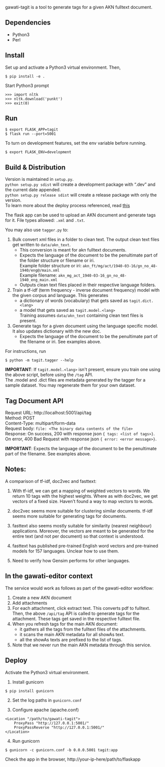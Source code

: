 gawati-tagit is a tool to generate tags for a given AKN fulltext document.

## Dependencies
- Python3
- Perl

## Install
Set up and activate a Python3 virtual environment. Then,
```
$ pip install -e .
``` 

Start Python3 prompt
```
>>> import nltk
>>> nltk.download('punkt')
>>> exit(0)
```

## Run
```
$ export FLASK_APP=tagit
$ flask run --port=5001
```

To turn on development features, set the env variable before running.
```
$ export FLASK_ENV=development
```

## Build & Distribution
Version is maintained in `setup.py`.  
`python setup.py sdist` will create a development package with “.dev” and the current date appended.  
`python setup.py release sdist` will create a release package with only the version.  
To learn more about the deploy process referenced, read [this](http://flask.pocoo.org/docs/1.0/patterns/distribute/)

The flask app can be used to upload an AKN document and generate tags for it. 
File types allowed: `.xml` and `.txt`.

You may also use `tagger.py` to:

1. Bulk convert xml files in a folder to clean text. The output clean text files get written to `data/akn_text`.
    - This conversion is meant for akn fulltext documents. 
    - Expects the language of the document to be the penultimate 
    part of the folder structure or filename or iri.  
        Example folder structure or iri: `akn_ft/mg/act/1940-03-16/gn_no_48-1940/eng@/main.xml`  
        Example filename: `akn_mg_act_1940-03-16_gn_no_48-1940_eng_main.xml` 
    - Outputs clean text files placed in their respective language folders.
2. Train a tf-idf (term frequency - inverse document frequency) model with the given corpus and language. This generates 
    - a dictionary of words (vocabulary) that gets saved as `tagit.dict.<lang>`
    - a model that gets saved as `tagit.model.<lang>`  
Training assumes `data/akn_text` containing clean text files is present. 
3. Generate tags for a given document using the language specific model. It also updates dictionary with the new doc.
    - Expects the language of the document to be the penultimate part of the filename or iri. See examples above.

For instructions, run 
```
$ python -m tagit.tagger --help
```

**IMPORTANT**: If `tagit.model.<lang>` isn't present, ensure you train one using the above script, before using the `/tag` API.  
The .model and .dict files are metadata generated by the tagger for a sample dataset. You may regenerate them for your own dataset.  

## Tag Document API

Request URL: http://localhost:5001/api/tag  
Method: POST  
Content-Type: multipart/form-data  
Request body: `file: <The binary data contents of the file>`  
Response: On success, 200 with response json `{ tags: <list of tags>}`.  
          On error, 400 Bad Request with response json `{ error: <error message>}`.  

**IMPORTANT**: Expects the language of the document to be the penultimate part of the filename. See examples above.

## Notes:
A comparison of tf-idf, doc2vec and fasttext:

1. With tf-idf, we can get a mapping of weighted vectors to words. We return 10 tags with the highest weights. Where as with doc2vec, we get vectors of a fixed size. Haven't found a way to map vectors to words. 

2. doc2vec seems more suitable for clustering similar documents. tf-idf seems more suitable for generating tags for documents. 

3. fasttext also seems mostly suitable for similarity (nearest neighbour) applications. Moreover, the vectors are meant to be generated for the entire text (and not per document) so that context is understood.

5. fasttext has published pre-trained English word vectors and pre-trained models for 157 languages. Unclear how to use them.

6. Need to verify how Gensim performs for other languages.

## In the gawati-editor context
The service would work as follows as part of the gawati-editor workflow:

1. Create a new AKN document
2. Add attachments
3. For each attachment, click extract text. This converts pdf to fulltext.   
Then, the above `/api/tag` API is called to generate tags for the attachment. These tags get saved in the respective fulltext file.
4. When you refresh tags for the main AKN document:
    - it gathers all the tags from the fulltext files of the attachments.
    - it scans the main AKN metadata for all showAs text.
    - all the showAs texts are prefixed to the list of tags.
5. Note that we never run the main AKN metadata through this service.  

## Deploy
Activate the Python3 virtual environment.

1. Install gunicorn
```
$ pip install gunicorn
```

2. Set the log paths in `gunicorn.conf`

3. Configure apache (apache.conf)
```
<Location "/path/to/gawati-tagit">
    ProxyPass "http://127.0.0.1:5001/"
    ProxyPassReverse "http://127.0.0.1:5001/"
</Location>
```

4. Run gunicorn
```
$ gunicorn -c gunicorn.conf -b 0.0.0.5001 tagit:app
```

Check the app in the browser, http://your-ip-here/path/to/flaskapp  
